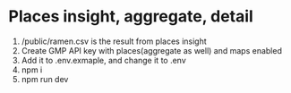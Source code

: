 # Places insight, aggregate, detail
1. /public/ramen.csv is the result from places insight
2. Create GMP API key with places(aggregate as well) and maps enabled
3. Add it to .env.exmaple, and change it to .env
4. npm i
5. npm run dev